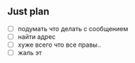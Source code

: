 ## Just plan
- [ ] подумать что делать с сообщением
- [ ] найти адрес
- [ ] хуже всего что все правы.. 
- [ ] жаль эт
